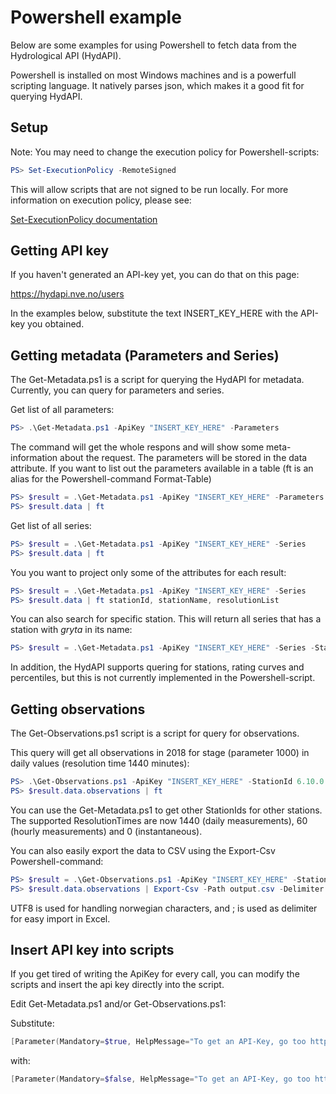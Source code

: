# Powershell example

Below are some examples for using Powershell to fetch data from the Hydrological API (HydAPI).

Powershell is installed on most Windows machines and is a powerfull scripting language. It natively parses json, which makes it a good fit for querying HydAPI.

## Setup

Note: You may need to change the execution policy for Powershell-scripts:

```powershell
PS> Set-ExecutionPolicy -RemoteSigned
```

This will allow scripts that are not signed to be run locally. For more information on execution policy, please see:

[Set-ExecutionPolicy documentation](https://docs.microsoft.com/en-us/powershell/module/microsoft.powershell.security/set-executionpolicy?view=powershell-6)

## Getting API key

If you haven't generated an API-key yet, you can do that on this page:

https://hydapi.nve.no/users

In the examples below, substitute the text INSERT_KEY_HERE with the API-key you obtained.

## Getting metadata (Parameters and Series)

The Get-Metadata.ps1 is a script for querying the HydAPI for metadata. Currently, you can query for parameters and series.

Get list of all parameters:

```powershell
PS> .\Get-Metadata.ps1 -ApiKey "INSERT_KEY_HERE" -Parameters
```

The command will get the whole respons and will show some meta-information about the request. The parameters will be stored in the data attribute. If you want to list out the parameters available in a table (ft is an alias for the Powershell-command Format-Table)

```powershell
PS> $result = .\Get-Metadata.ps1 -ApiKey "INSERT_KEY_HERE" -Parameters
PS> $result.data | ft
```

Get list of all series:

```powershell
PS> $result = .\Get-Metadata.ps1 -ApiKey "INSERT_KEY_HERE" -Series
PS> $result.data | ft
```

You you want to project only some of the attributes for each result:

```powershell
PS> $result = .\Get-Metadata.ps1 -ApiKey "INSERT_KEY_HERE" -Series
PS> $result.data | ft stationId, stationName, resolutionList
```

You can also search for specific station. This will return all series that has a station with _gryta_ in its name:

```powershell
PS> $result = .\Get-Metadata.ps1 -ApiKey "INSERT_KEY_HERE" -Series -StationName "gryta"
```

In addition, the HydAPI supports quering for stations, rating curves and percentiles, but this is not currently implemented in the Powershell-script.

## Getting observations

The Get-Observations.ps1 script is a script for query for observations.

This query will get all observations in 2018 for stage (parameter 1000) in daily values (resolution time 1440 minutes):

```powershell
PS> .\Get-Observations.ps1 -ApiKey "INSERT_KEY_HERE" -StationId 6.10.0 -Parameter 1000 -ResolutionTime 1440 -ReferenceTime "2018-01-01/2018-12-31"
PS> $result.data.observations | ft
```

You can use the Get-Metadata.ps1 to get other StationIds for other stations. The supported ResolutionTimes are now 1440 (daily measurements), 60 (hourly measurements) and 0 (instantaneous).

You can also easily export the data to CSV using the Export-Csv Powershell-command:

```powershell
PS> $result = .\Get-Observations.ps1 -ApiKey "INSERT_KEY_HERE" -StationId 6.10.0 -Parameter 1000 -ResolutionTime 1440 -ReferenceTime "2018-01-01/2018-12-31"
PS> $result.data.observations | Export-Csv -Path output.csv -Delimiter ";" -Encoding UTF8
```

UTF8 is used for handling norwegian characters, and ; is used as delimiter for easy import in Excel.

## Insert API key into scripts

If you get tired of writing the ApiKey for every call, you can modify the scripts and insert the api key directly into the script.

Edit Get-Metadata.ps1 and/or Get-Observations.ps1:

Substitute:

```powershell
[Parameter(Mandatory=$true, HelpMessage="To get an API-Key, go too https://hydapi.nve.no/users")][string] $ApiKey,
```

with:

```powershell
[Parameter(Mandatory=$false, HelpMessage="To get an API-Key, go too https://hydapi.nve.no/users")][string] $ApiKey="INSERT_KEY_HERE",
```
